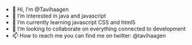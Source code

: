 - 👋 Hi, I’m @Tavihaagen
- 👀 I’m interested in java and javascript 
- 🌱 I’m currently learning javascript CSS and html5
- 💞️ I’m looking to collaborate on everything connected to development 
- 📫 How to reach me you can find me on twitter: @tavihaagen

<!---
Tavihaagen/Tavihaagen is a ✨ special ✨ repository because its `README.md` (this file) appears on your GitHub profile.
You can click the Preview link to take a look at your changes.
--->
